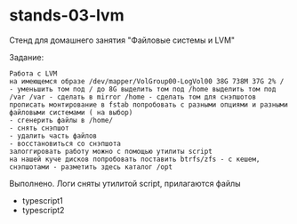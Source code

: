 # stands-03-lvm

Стенд для домашнего занятия "Файловые системы и LVM"

Задание:
```
Работа с LVM
на имеющемся образе /dev/mapper/VolGroup00-LogVol00 38G 738M 37G 2% /
- уменьшить том под / до 8G выделить том под /home выделить том под /var /var - сделать в mirror /home - сделать том для снэпшотов прописать монтирование в fstab попробовать с разными опциями и разными файловыми системами ( на выбор)
- сгенерить файлы в /home/
- снять снэпшот
- удалить часть файлов
- восстановиться со снэпшота
залоггировать работу можно с помощью утилиты script
на нашей куче дисков попробовать поставить btrfs/zfs - с кешем, снэпшотами - разметить здесь каталог /opt
```

Выполнено. Логи сняты утилитой script, прилагаются файлы
- typescript1
- typescript2